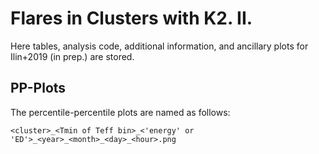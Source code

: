 # Flares in Clusters with K2. II. 
Here tables, analysis code, additional information, and ancillary plots for Ilin+2019 (in prep.) are stored. 


## PP-Plots

The percentile-percentile plots are named as follows: 

`<cluster>_<Tmin of Teff bin>_<'energy' or 'ED'>_<year>_<month>_<day>_<hour>.png`

